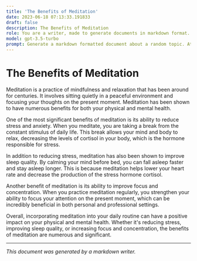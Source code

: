 ```yaml
---
title: 'The Benefits of Meditation'
date: 2023-06-18 07:13:33.191833
draft: false
description: The Benefits of Meditation
role: You are a writer, made to generate documents in markdown format. It is very important that all of the documents you generate are in valid markdown format.
model: gpt-3.5-turbo
prompt: Generate a markdown formatted document about a random topic. At the bottom, include a disclaimer explaining that the document was generated by you. The first line of the document should be the title. Make sure that the entire document is in proper markdown format, using a mix of various tags to make the document visually appealing.
---
```


# The Benefits of Meditation

Meditation is a practice of mindfulness and relaxation that has been around for centuries. It involves sitting quietly in a peaceful environment and focusing your thoughts on the present moment. Meditation has been shown to have numerous benefits for both your physical and mental health.

One of the most significant benefits of meditation is its ability to reduce stress and anxiety. When you meditate, you are taking a break from the constant stimulus of daily life. This break allows your mind and body to relax, decreasing the levels of cortisol in your body, which is the hormone responsible for stress.

In addition to reducing stress, meditation has also been shown to improve sleep quality. By calming your mind before bed, you can fall asleep faster and stay asleep longer. This is because meditation helps lower your heart rate and decrease the production of the stress hormone cortisol.

Another benefit of meditation is its ability to improve focus and concentration. When you practice meditation regularly, you strengthen your ability to focus your attention on the present moment, which can be incredibly beneficial in both personal and professional settings.

Overall, incorporating meditation into your daily routine can have a positive impact on your physical and mental health. Whether it's reducing stress, improving sleep quality, or increasing focus and concentration, the benefits of meditation are numerous and significant.

---

*This document was generated by a markdown writer.*